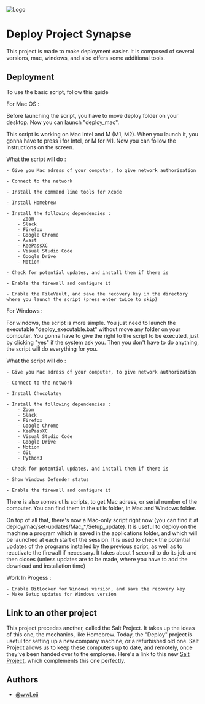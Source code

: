 
![Logo](https://imagizer.imageshack.com/img922/7023/lhgfe7.png)


# Deploy Project Synapse

This project is made to make deployment easier. It is composed of several versions, mac, windows, and also offers some additional tools.




## Deployment

To use the basic script, follow this guide

For Mac OS :

Before launching the script, you have to move deploy folder on your desktop.
Now you can launch "deploy_mac".

This script is working on Mac Intel and M (M1, M2). When you launch it, you gonna have to press i for Intel, or M for M1.
Now you can follow the instructions on the screen.

What the script will do :

    - Give you Mac adress of your computer, to give network authorization

    - Connect to the network

    - Install the command line tools for Xcode

    - Install Homebrew

    - Install the following dependencies :
        - Zoom
        - Slack
        - Firefox
        - Google Chrome
        - Avast
        - KeePassXC
        - Visual Studio Code
        - Google Drive
        - Notion

    - Check for potential updates, and install them if there is

    - Enable the firewall and configure it

    - Enable the FileVault, and save the recovery key in the directory where you launch the script (press enter twice to skip)


For Windows :

For windows, the script is more simple. You just need to launch the executable "deploy_executable.bat" without move any folder on your computer.
You gonna have to give the right to the script to be executed, just by clicking "yes" if the system ask you.
Then you don't have to do anything, the script will do everything for you.

What the script will do :

    - Give you Mac adress of your computer, to give network authorization

    - Connect to the network

    - Install Chocolatey

    - Install the following dependencies :
        - Zoom
        - Slack
        - Firefox
        - Google Chrome
        - KeePassXC
        - Visual Studio Code
        - Google Drive
        - Notion
        - Git
        - Python3

    - Check for potential updates, and install them if there is

    - Show Windows Defender status

    - Enable the firewall and configure it

There is also somes utils scripts, to get Mac adress, or serial number of the computer.
You can find them in the utils folder, in Mac and Windows folder.

On top of all that, there's now a Mac-only script right now (you can find it at deploy/mac/set-updates/Mac_*/Setup_update). It is useful to deploy on the machine a program which is saved in the applications folder, and which will be launched at each start of the session. It is used to check the potential updates of the programs installed by the previous script, as well as to reactivate the firewall if necessary. It takes about 1 second to do its job and then closes (unless updates are to be made, where you have to add the download and installation time)

Work In Progess :

    - Enable BitLocker for Windows version, and save the recovery key
    - Make Setup updates for Windows version 


## Link to an other project

This project precedes another, called the Salt Project. It takes up the ideas of this one, the mechanics, like Homebrew. Today, the "Deploy" project is useful for setting up a new company machine, or a refurbished old one. Salt Project allows us to keep these computers up to date, and remotely, once they've been handed over to the employee. Here's a link to this new [Salt Project](https://github.com/wwLeji/Salt-Project-Synapse), which complements this one perfectly.


## Authors

- [@wwLeji](https://github.com/wwLeji)

